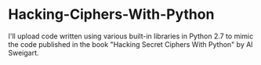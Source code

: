 # Hacking-Ciphers-With-Python
I'll upload code written using various built-in libraries in Python 2.7
to mimic the code published in the book "Hacking Secret Ciphers With Python" by Al Sweigart.
